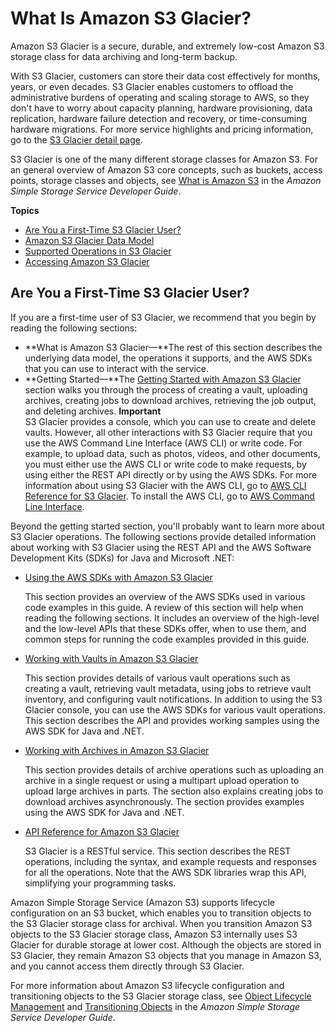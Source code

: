 # What Is Amazon S3 Glacier?<a name="introduction"></a>

Amazon S3 Glacier is a secure, durable, and extremely low\-cost Amazon S3 storage class for data archiving and long\-term backup\.

With S3 Glacier, customers can store their data cost effectively for months, years, or even decades\. S3 Glacier enables customers to offload the administrative burdens of operating and scaling storage to AWS, so they don't have to worry about capacity planning, hardware provisioning, data replication, hardware failure detection and recovery, or time\-consuming hardware migrations\. For more service highlights and pricing information, go to the [S3 Glacier detail page](https://aws.amazon.com/glacier)\.

S3 Glacier is one of the many different storage classes for Amazon S3\. For an general overview of Amazon S3 core concepts, such as buckets, access points, storage classes and objects, see [What is Amazon S3](https://docs.aws.amazon.com/AmazonS3/latest/dev/introduction.html) in the *Amazon Simple Storage Service Developer Guide*\. 

**Topics**
+ [Are You a First\-Time S3 Glacier User?](#are-you-a-firsttime-glacier-user)
+ [Amazon S3 Glacier Data Model](amazon-glacier-data-model.md)
+ [Supported Operations in S3 Glacier](amazon-glacier-supported-operations.md)
+ [Accessing Amazon S3 Glacier](amazon-glacier-accessing.md)

## Are You a First\-Time S3 Glacier User?<a name="are-you-a-firsttime-glacier-user"></a>

If you are a first\-time user of S3 Glacier, we recommend that you begin by reading the following sections:
+ **What is Amazon S3 Glacier—**The rest of this section describes the underlying data model, the operations it supports, and the AWS SDKs that you can use to interact with the service\. 
+ **Getting Started—**The [Getting Started with Amazon S3 Glacier](amazon-glacier-getting-started.md) section walks you through the process of creating a vault, uploading archives, creating jobs to download archives, retrieving the job output, and deleting archives\. 
**Important**  
S3 Glacier provides a console, which you can use to create and delete vaults\. However, all other interactions with S3 Glacier require that you use the AWS Command Line Interface \(AWS CLI\) or write code\. For example, to upload data, such as photos, videos, and other documents, you must either use the AWS CLI or write code to make requests, by using either the REST API directly or by using the AWS SDKs\. For more information about using S3 Glacier with the AWS CLI, go to [AWS CLI Reference for S3 Glacier](http://docs.aws.amazon.com/cli/latest/reference/glacier/index.html)\. To install the AWS CLI, go to [AWS Command Line Interface](http://aws.amazon.com/cli/)\.

Beyond the getting started section, you'll probably want to learn more about S3 Glacier operations\. The following sections provide detailed information about working with S3 Glacier using the REST API and the AWS Software Development Kits \(SDKs\) for Java and Microsoft \.NET: 
+ [Using the AWS SDKs with Amazon S3 Glacier](using-aws-sdk.md)

  This section provides an overview of the AWS SDKs used in various code examples in this guide\. A review of this section will help when reading the following sections\. It includes an overview of the high\-level and the low\-level APIs that these SDKs offer, when to use them, and common steps for running the code examples provided in this guide\. 
+ [Working with Vaults in Amazon S3 Glacier](working-with-vaults.md)

  This section provides details of various vault operations such as creating a vault, retrieving vault metadata, using jobs to retrieve vault inventory, and configuring vault notifications\. In addition to using the S3 Glacier console, you can use the AWS SDKs for various vault operations\. This section describes the API and provides working samples using the AWS SDK for Java and \.NET\.
+ [Working with Archives in Amazon S3 Glacier](working-with-archives.md)

  This section provides details of archive operations such as uploading an archive in a single request or using a multipart upload operation to upload large archives in parts\. The section also explains creating jobs to download archives asynchronously\. The section provides examples using the AWS SDK for Java and \.NET\.
+ [API Reference for Amazon S3 Glacier](amazon-glacier-api.md)

  S3 Glacier is a RESTful service\. This section describes the REST operations, including the syntax, and example requests and responses for all the operations\. Note that the AWS SDK libraries wrap this API, simplifying your programming tasks\. 

Amazon Simple Storage Service \(Amazon S3\) supports lifecycle configuration on an S3 bucket, which enables you to transition objects to the S3 Glacier storage class for archival\. When you transition Amazon S3 objects to the S3 Glacier storage class, Amazon S3 internally uses S3 Glacier for durable storage at lower cost\. Although the objects are stored in S3 Glacier, they remain Amazon S3 objects that you manage in Amazon S3, and you cannot access them directly through S3 Glacier\.

For more information about Amazon S3 lifecycle configuration and transitioning objects to the S3 Glacier storage class, see [Object Lifecycle Management](https://docs.aws.amazon.com/AmazonS3/latest/dev/object-lifecycle-mgmt.html) and [Transitioning Objects](https://docs.aws.amazon.com/AmazonS3/latest/dev/lifecycle-transition-general-considerations.html) in the *Amazon Simple Storage Service Developer Guide*\.
